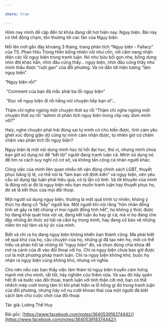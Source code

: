 ---  
share: true  
---  
Hôm nay mình đề cập đến từ khóa đang rất hot hiện nay: Ngụy biện. Bài này có thể động chạm, tổn thương tới các fan của Ngụy biện.  
  
Nổi lên mới gần đây khoảng 3 tháng, trang phân tích “Ngụy biện - Fallacy” của TS. Phan Hữu Trọng Hiền bỗng nhiên nổi như cồn, với cẩm nang nhận diện các lỗi ngụy biện trong tranh luận. Nó như bửu bối gọn nhẹ, bỗng dưng nhìn đời khác hẳn, nhìn đâu cũng thấy… ngụy biện, nhìn đâu cũng thấy như mình thấu được “ruột gan” của đối phương. Và nó dẫn tới hiện tượng “lậm ngụy biện”.  
  
“Ngụy biện rồi!”  
  
 “Comment của bạn đã mắc phải ba lỗi ngụy biện”  
  
 “Đọc về ngụy biện đi rồi hẵng nói chuyện tiếp bạn ơi”…  
  
Thậm chí nghe ngóng một chuyện thời sự rồi “Thậm chí nghe ngóng một chuyện thời sự rồi “admin ơi phân tích ngụy biện trong clip này dùm mình với?”  
  
Haiz, nghe chuyện phải trái đúng sai tự mình có chủ kiến được, tình cảm yêu ghét xúc động giận dữ cũng tự mình cảm nhận được, tự nhiên giờ cứ chăm chăm vào phân tích lỗi ngụy biện?  
  
Ngụy biện là một nội dung mình học từ hồi đại học, thú vị, nhưng mình chưa bao giờ sử dụng nó để “kết tội” người đang tranh luận cả. Mình sử dụng nó để tìm ra cách suy nghĩ có cơ sở, và không tấn công cá nhân người khác.  
  
Công việc của mình liên quan nhiều tới vận động chính sách LGBT, thuyết phục bằng lý lẽ, có thể nói là “làm bạn với định kiến” và ngụy biện, nên yêu cầu sử dụng lập luận phải hiệu quả, có lý lẫn có tình. Và lời khuyên của mình là đừng nói ai đó là ngụy biện nếu bạn muốn tranh luận hay thuyết phục họ, đó sẽ là kết thúc của mọi đối thoại.  
  
Một người sử dụng ngụy biện, thường là một quá trình tự nhiên, không ý thức họ đang cố “bẫy” người kia. Một người khi nói rằng “hôn nhân đồng tính sẽ gây ra tiệt chủng vì mọi người đồng tính hết”, họ không ý thức được họ đang khái quát hóa vội vã, đang kết luận ẩu hay gì cả; mà vì họ đang che đậy những ẩn thức sợ hãi và cấm kỵ trong mình, hay đang cố bảo vệ những niềm tin nội tâm và ký ức của mình.  
  
Biết và chỉ ra họ đang ngụy biện không khiến bạn thành công. Mà phải biết về quá khứ của họ, câu chuyện của họ, những gì đã tạo nên họ, mới có thể hiểu và phản hồi lại những lời “ngụy biện” đó, và chọn đúng chìa khóa để mở ra cánh cửa đi vào đối thoại với họ. Chỉ ra ngụy biện chưa bao giờ được coi là một phương pháp tranh luận. Chỉ ra ngụy biện không khó, buộc họ nhận ra ngụy biện cũng không khó, nhưng vô nghĩa.  
  
Cho nên nếu các bạn thấy việc làm thám tử ngụy biện truyền cảm hứng mạnh mẽ cho mình, rất tốt, hãy nghiên cứu thêm nữa. Và sau đó hãy quên hết đi và bước vào đối thoại, tranh luận với tinh thần cởi mở, bạn có thể nhếch mép cười trong tâm trí khi phát hiện ra lỗ hổng gì đó trong tranh luận của đối phương, nhưng hãy nở nụ cười khoan thai của một người đã biết cách làm chủ cuộc chơi của đối thoại.  
  
Tác giả: Lương Thế Huy  
  
Bài gốc: [https://www.facebook.com/notes/364053918374442/](https://www.facebook.com/notes/364053918374442/)  
